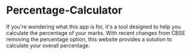 # Percentage-Calculator
 If you're wondering what this app is for, it's a tool designed to help you calculate the percentage of your marks. With recent changes from CBSE removing the percentage option, this website provides a solution to calculate your overall percentage.
